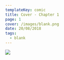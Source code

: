 ```yaml
---
templateKey: comic
title: Cover - Chapter 1
page: 1
cover: /images/blank.png
date: 20/08/2018
tags:
  - blank
---
```

![](/images/001.png)
